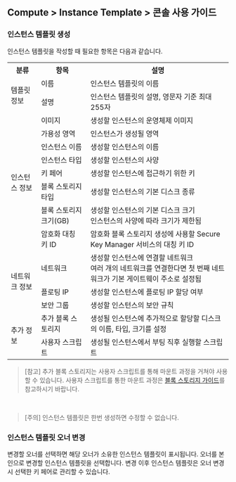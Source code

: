 ## Compute > Instance Template > 콘솔 사용 가이드

### 인스턴스 템플릿 생성
인스턴스 템플릿을 작성할 때 필요한 항목은 다음과 같습니다.

<table class="it">
  <tr>
    <th>분류</th>
    <th>항목</th>
    <th>설명</th>
  </tr>
  <tr>
    <td rowspan="2">템플릿 정보</td>
    <td>이름</td>
    <td>인스턴스 템플릿의 이름</td>
  </tr>
  <tr>
    <td>설명</td>
    <td>인스턴스 템플릿의 설명, 영문자 기준 최대 255자</td>
  </tr>
  <tr>
    <td rowspan="8">인스턴스 정보</td>
    <td>이미지</td>
    <td>생성할 인스턴스의 운영체제 이미지</td>
  </tr>
  <tr>
    <td>가용성 영역</td>
    <td>인스턴스가 생성될 영역</td>
  </tr>
  <tr>
    <td>인스턴스 이름</td>
    <td>생성할 인스턴스의 이름</td>
  </tr>
  <tr>
    <td>인스턴스 타입</td>
    <td>생성할 인스턴스의 사양</td>
  </tr>
  <tr>
    <td>키 페어</td>
    <td>생성할 인스턴스에 접근하기 위한 키</td>
  </tr>  
  <tr>
    <td>블록 스토리지 타입</td>
    <td>생성할 인스턴스의 기본 디스크 종류</td>
  </tr>
  <tr>
    <td>블록 스토리지 크기(GB)</td>
    <td>생성할 인스턴스의 기본 디스크 크기<br>인스턴스의 사양에 따라 크기가 제한됨</td>
  </tr>
  <tr>
    <td>암호화 대칭 키 ID</td>
    <td>암호화 블록 스토리지 생성에 사용할 Secure Key Manager 서비스의 대칭 키 ID</td>
  </tr>
  <tr>
    <td rowspan="3">네트워크 정보</td>
    <td>네트워크</td>
    <td>생성할 인스턴스에 연결할 네트워크<br>여러 개의 네트워크를 연결한다면 첫 번째 네트워크가 기본 게이트웨이 주소로 설정됨</td>
  </tr>
  <tr>
    <td>플로팅 IP</td>
    <td>생성할 인스턴스에 플로팅 IP 할당 여부</td>
  </tr>
  <tr>
    <td>보안 그룹</td>
    <td>생성할 인스턴스의 보안 규칙</td>
  </tr>
  <tr>
    <td rowspan="2">추가 정보</td>
    <td>추가 블록 스토리지</td>
    <td>생성될 인스턴스에 추가적으로 할당할 디스크의 이름, 타입, 크기를 설정</td>
  </tr>   
  <tr>
    <td>사용자 스크립트</td>
    <td>생성될 인스턴스에서 부팅 직후 실행할 스크립트</td>
  </tr>
</table>

> [참고]
> 추가 블록 스토리지는 사용자 스크립트를 통해 마운트 과정을 거쳐야 사용할 수 있습니다. 사용자 스크립트를 통한 마운트 과정은 [블록 스토리지 가이드](/Storage/Block%20Storage/ko/overview/#_2)를 참고하시기 바랍니다.

<br/>

> [주의]
> 인스턴스 템플릿은 한번 생성하면 수정할 수 없습니다.

### 인스턴스 템플릿 오너 변경
변경할 오너를 선택하면 해당 오너가 소유한 인스턴스 템플릿이 표시됩니다. 오너를 본인으로 변경할 인스턴스 템플릿을 선택합니다.
변경 이후 인스턴스 템플릿은 오너 변경 시 선택한 키 페어로 관리할 수 있습니다. 
